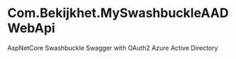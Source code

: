 # Com.Bekijkhet.MySwashbuckleAADWebApi
AspNetCore Swashbuckle Swagger with OAuth2 Azure Active Directory
